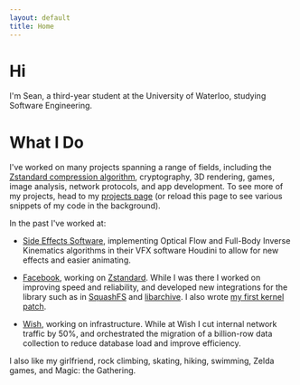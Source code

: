 ```yaml
---
layout: default
title: Home
---
```


Hi
==
I'm Sean, a third-year student at the University of Waterloo,
studying Software Engineering.

What I Do
=========
I've worked on many projects spanning a range of fields,
including the [Zstandard compression algorithm](http://zstd.net),
cryptography,
3D rendering,
games,
image analysis,
network protocols,
and app development.
To see more of my projects, head to my [projects page](/projects/)
(or reload this page to see various snippets of my code in the background).

In the past I've worked at:

- [Side Effects Software](https://sidefx.com),
implementing Optical Flow and Full-Body Inverse Kinematics
algorithms in their VFX software Houdini to allow for new effects and easier animating.

- [Facebook](https://facebook.com),
working on [Zstandard](http://zstd.net).  While I was there I worked on
improving speed and reliability, and developed new integrations for the library
such as in [SquashFS](https://en.wikipedia.org/wiki/SquashFS)
and [libarchive](https://www.libarchive.org/).
I also wrote [my first kernel patch](https://git.kernel.org/pub/scm/linux/kernel/git/torvalds/linux.git/commit/?id=87bf54bb43ddd385d2538b777324bf737f243042).

- [Wish](https://wish.com), working on infrastructure.
While at Wish I cut internal network traffic by 50%,
and orchestrated the migration of a billion-row data collection to reduce
database load and improve efficiency.

<!---
I spent last summer working at [Wish](https://wish.com) on the infrastructure
team, improving stability and efficiency, as well as improving monitoring and
incident resolution.
While at Wish I cut internal network traffic by 50% and
migrated a multi-hundred million document collection to a new format,
reducing database load and improving server efficiency.

Additionally, I've worked at the Focused Ultrasound Lab at Sunnybrook Hospital
in Toronto, analyzing parallelized simulation software and using my findings
to optimize the program for speed, allowing for more efficient focused
ultrasound research.
-->

I also like my girlfriend, rock climbing, skating, hiking, swimming,
Zelda games, and Magic: the Gathering.
